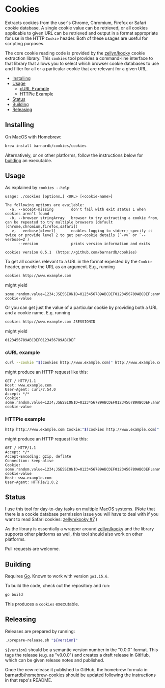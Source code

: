 Cookies
=======

Extracts cookies from the user's Chrome, Chromium, Firefox or Safari cookie database.
A single cookie value can be retrieved, or all cookies applicable to given URL
can be retrieved and output in a format appropriate for use in the HTTP `Cookie` header.
Both of these usages are useful for scripting purposes.

The core cookie reading code is provided by the [zellyn/kooky] cookie extraction library.
This `cookies` tool provides a command-line interface to that library that
allows you to select which browser cookie databases to use and filter for all
or a particular cookie that are relevant for a given URL.

[zellyn/kooky]: https://github.com/zellyn/kooky


- [Installing](#installing)
- [Usage](#usage)
    - [cURL Example](#curl-example)
    - [HTTPie Example](#httpie-example)
- [Status](#status)
- [Building](#building)
- [Releasing](#releasing)


Installing
----------

On MacOS with Homebrew:

```bash
brew install barnardb/cookies/cookies
```

Alternatively, or on other platforms, follow the instructions below for [building](#building) an executable.


Usage
-----

As explained by `cookies --help`:
```text
usage: ./cookies [options…] <URL> [<cookie-name>]

The following options are available:
  -a, --accept-missing        don't fail with exit status 1 when cookies aren't found
  -b, --browser stringArray   browser to try extracting a cookie from, can be repeated to try multiple browsers (default [chrome,chromium,firefox,safari])
  -v, --verbose[=level]       enables logging to stderr; specify it twice or provide level 2 to get per-cookie details (`-vv` or `--verbose=2`)
      --version               prints version information and exits

cookies version 0.5.1  (https://github.com/barnardb/cookies)
```

To get all cookies relevant to a URL in the format expected by the `Cookie` header,
provide the URL as an argument. E.g., running
```bash
cookies http://www.example.com
```
might yield
```
some.random.value=1234;JSESSIONID=0123456789ABCDEF0123456789ABCDEF;another_cookie:example-cookie-value
```

Or you can get just the value of a particular cookie by providing both a URL and a cookie name.
E.g. running
```bash
cookies http://www.example.com JSESSIONID
```
might yield
```
0123456789ABCDEF0123456789ABCDEF
```

### cURL example

```bash
curl --cookie "$(cookies http://www.example.com)" http://www.example.com
```

might produce an HTTP request like this:

```http
GET / HTTP/1.1
Host: www.example.com
User-Agent: curl/7.54.0
Accept: */*
Cookie: some.random.value=1234;JSESSIONID=0123456789ABCDEF0123456789ABCDEF;another_cookie:example-cookie-value
```

### HTTPie example

```bash
http http://www.example.com Cookie:"$(cookies http://www.example.com)"
```

might produce an HTTP request like this:

```http
GET / HTTP/1.1
Accept: */*
Accept-Encoding: gzip, deflate
Connection: keep-alive
Cookie: some.random.value=1234;JSESSIONID=0123456789ABCDEF0123456789ABCDEF;another_cookie:example-cookie-value
Host: www.example.com
User-Agent: HTTPie/1.0.2
```


Status
------

I use this tool for day-to-day tasks on multiple MacOS systems.
(Note that there is a cookie database permission issue you will have to deal with if you want to read Safari cookies: [zellyn/kooky #7].)

[zellyn/kooky #7]: https://github.com/zellyn/kooky/issues/7

As the library is essentially a wrapper around [zellyn/kooky] and the library
supports other platforms as well, this tool should also work on other platforms.

Pull requests are welcome.


Building
--------

Requires [Go](https://golang.org/).
Known to work with version `go1.15.6`.

To build the code, check out the repository and run:
```bash
go build
```

This produces a `cookies` executable.


Releasing
---------

Releases are prepared by running:
```bash
./prepare-release.sh "${version}"
```
`${version}` should be a semantic version number in the "0.0.0" format.
This tags the release (e.g. as "v0.0.0") and creates a draft release in GitHub,
which can be given release notes and published.

Once the new release it published to GitHub, the homebrew formula in
[barnardb/homebrew-cookies] should be updated following the instructions in
that repo's README.

[barnardb/homebrew-cookies]: https://github.com/barnardb/homebrew-cookies

